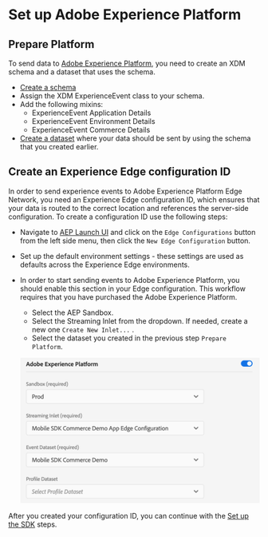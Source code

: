 # Set up Adobe Experience Platform

## Prepare Platform

To send data to [Adobe Experience Platform](https://platform.adobe.com/), you need to create an XDM schema and a dataset that uses the schema.

* [Create a schema](https://www.adobe.io/apis/experienceplatform/home/tutorials/alltutorials.html#!api-specification/markdown/narrative/tutorials/schema_editor_tutorial/schema_editor_tutorial.md)
* Assign the XDM ExperienceEvent class to your schema.
* Add the following mixins: 
  * ExperienceEvent Application Details
  * ExperienceEvent Environment Details
  * ExperienceEvent Commerce Details
* [Create a dataset](https://platform.adobe.com/dataset/overview) where your data should be sent by using the schema that you created earlier.

## Create an Experience Edge configuration ID

In order to send experience events to Adobe Experience Platform Edge Network, you need an Experience Edge configuration ID, which ensures that your data is routed to the correct location and references the server-side configuration. To create a configuration ID use the following steps:

* Navigate to [AEP Launch UI](https://experience.adobe.com/launch) and click on the `Edge Configurations` button from the left side menu, then click the `New Edge Configuration` button.

* Set up the default environment settings - these settings are used as defaults across the Experience Edge environments.

* In order to start sending events to Adobe Experience Platform, you should enable this section in your Edge configuration. This workflow requires that you have purchased the Adobe Experience Platform. 

  * Select the AEP Sandbox.
  * Select the Streaming Inlet from the dropdown. If needed, create a new one `Create New Inlet...` . 
  * Select the dataset you created in the previous step `Prepare Platform`.

  ![Enable Adobe Experience Platform in Edge configuration](../../.gitbook/assets/aep-enable-dataset.png)

After you created your configuration ID, you can continue with the [Set up the SDK](https://github.com/Adobe-Marketing-Cloud/aep-sdks-documentation/tree/794ac7be1c848e8501c4af1f7fbdbbb2970a04aa/alpha/experience-platform-extension/set-up-the-sdk/README.md) steps.
